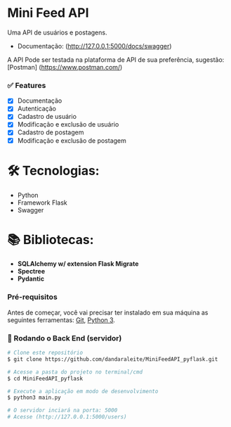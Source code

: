# Mini Feed API

Uma API de usuários e postagens.
- Documentação: (http://127.0.0.1:5000/docs/swagger)

A API Pode ser testada na plataforma de API de sua preferência, sugestão: [Postman] (https://www.postman.com/)

### ✅ Features
- [x] Documentação
- [x] Autenticação
- [x] Cadastro de usuário
- [x] Modificação e exclusão de usuário
- [x] Cadastro de postagem
- [x] Modificação e exclusão de postagem

# 🛠 Tecnologias:
- Python 
- Framework Flask
- Swagger

# 📚 Bibliotecas:
- **SQLAlchemy w/ extension Flask Migrate**
- **Spectree**
- **Pydantic**

### Pré-requisitos

Antes de começar, você vai precisar ter instalado em sua máquina as seguintes ferramentas:
[Git](https://git-scm.com), [Python 3](https://www.python.org/downloads/).

### 🎲 Rodando o Back End (servidor)

```bash
# Clone este repositório
$ git clone https://github.com/dandaraleite/MiniFeedAPI_pyflask.git

# Acesse a pasta do projeto no terminal/cmd
$ cd MiniFeedAPI_pyflask

# Execute a aplicação em modo de desenvolvimento
$ python3 main.py

# O servidor inciará na porta: 5000 
# Acesse (http://127.0.0.1:5000/users)

